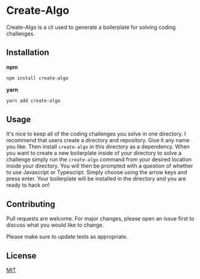 # Create-Algo

Create-Algo is a cli used to generate a boilerplate for solving coding challenges.

## Installation

**npm**
```bash
npm install create-algo
```

**yarn**
```bash
yarn add create-algo
```

## Usage

It's nice to keep all of the coding challenges you solve in one directory. I recommend that users create a directory and repository. Give it any name you like. Then install ```create-algo``` in this directory as a dependency. When you want to create a new boilerplate inside of your directory to solve a challenge simply run the ```create-algo``` command from your desired location inside your directory. You will then be prompted with a question of whether to use Javascript or Typescript. Simply choose using the arrow keys and press enter. Your boilerplate will be installed in the directory and you are ready to hack on!

## Contributing

Pull requests are welcome. For major changes, please open an issue first to discuss what you would like to change.

Please make sure to update tests as appropriate.

## License

[MIT](https://choosealicense.com/licenses/mit/)